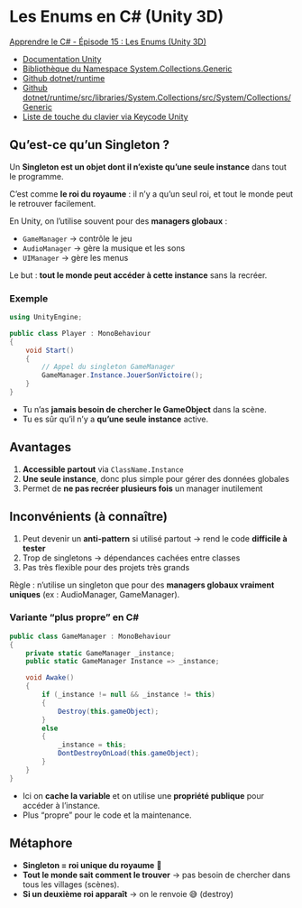 # Les Enums en C# (Unity 3D)

[Apprendre le C# - Épisode 15 : Les Enums (Unity 3D)](https://youtu.be/ndquRg3xI_4?si=n8fbcAfFfCM4faTX)

- [Documentation Unity](https://docs.unity3d.com/Manual/index.html)
- [Bibliothèque du Namespace System.Collections.Generic](https://learn.microsoft.com/en-us/dotnet/api/system.collections.generic?view=net-9.0)
- [Github dotnet/runtime](https://github.com/dotnet/runtime)
- [Github dotnet/runtime/src/libraries/System.Collections/src/System/Collections/Generic](https://github.com/dotnet/runtime/tree/main/src/libraries/System.Collections/src/System/Collections/Generic)
- [Liste de touche du clavier via Keycode Unity](https://docs.unity3d.com/ScriptReference/KeyCode.html)


## Qu’est-ce qu’un Singleton ?

Un **Singleton est un objet dont il n’existe qu’une seule instance** dans tout le programme.

C’est comme **le roi du royaume** : il n’y a qu’un seul roi, et tout le monde peut le retrouver facilement.

En Unity, on l’utilise souvent pour des **managers globaux** :

- `GameManager` → contrôle le jeu
- `AudioManager` → gère la musique et les sons
- `UIManager` → gère les menus

Le but : **tout le monde peut accéder à cette instance** sans la recréer.

### Exemple

```csharp
using UnityEngine;

public class Player : MonoBehaviour
{
    void Start()
    {
        // Appel du singleton GameManager
        GameManager.Instance.JouerSonVictoire();
    }
}
```

- Tu n’as **jamais besoin de chercher le GameObject** dans la scène.
- Tu es sûr qu’il n’y a **qu’une seule instance** active.

## Avantages

1. **Accessible partout** via `ClassName.Instance`
2. **Une seule instance**, donc plus simple pour gérer des données globales
3. Permet de **ne pas recréer plusieurs fois** un manager inutilement

## Inconvénients (à connaître)

1. Peut devenir un **anti-pattern** si utilisé partout → rend le code **difficile à tester**
2. Trop de singletons → dépendances cachées entre classes
3. Pas très flexible pour des projets très grands

Règle : n’utilise un singleton que pour des **managers globaux vraiment uniques** (ex : AudioManager, GameManager).


### Variante “plus propre” en C#

```csharp
public class GameManager : MonoBehaviour
{
    private static GameManager _instance;
    public static GameManager Instance => _instance;

    void Awake()
    {
        if (_instance != null && _instance != this)
        {
            Destroy(this.gameObject);
        }
        else
        {
            _instance = this;
            DontDestroyOnLoad(this.gameObject);
        }
    }
}
```

- Ici on **cache la variable** et on utilise une **propriété publique** pour accéder à l’instance.
- Plus “propre” pour le code et la maintenance.

## Métaphore

- **Singleton = roi unique du royaume** 👑
- **Tout le monde sait comment le trouver** → pas besoin de chercher dans tous les villages (scènes).
- **Si un deuxième roi apparaît** → on le renvoie 😅 (destroy)